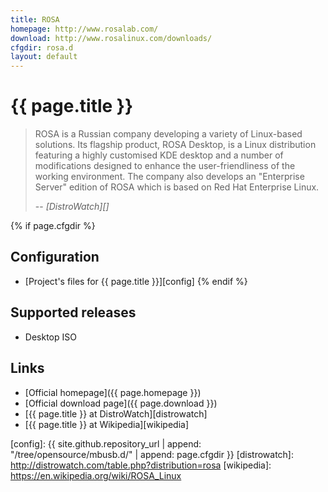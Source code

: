 ```yaml
---
title: ROSA
homepage: http://www.rosalab.com/
download: http://www.rosalinux.com/downloads/
cfgdir: rosa.d
layout: default
---
```


# {{ page.title }}

> ROSA is a Russian company developing a variety of Linux-based solutions. Its
> flagship product, ROSA Desktop, is a Linux distribution featuring a highly
> customised KDE desktop and a number of modifications designed to enhance the
> user-friendliness of the working environment. The company also develops an
> "Enterprise Server" edition of ROSA which is based on Red Hat Enterprise
> Linux.
>
> -- <cite markdown="1">[DistroWatch][]</cite>


{% if page.cfgdir %}
## Configuration

- [Project's files for {{ page.title }}][config]
{% endif %}


## Supported releases

- Desktop ISO


## Links

- [Official homepage]({{ page.homepage }})
- [Official download page]({{ page.download }})
- [{{ page.title }} at DistroWatch][distrowatch]
- [{{ page.title }} at Wikipedia][wikipedia]


[config]: {{ site.github.repository_url | append: "/tree/opensource/mbusb.d/" | append: page.cfgdir }}
[distrowatch]: http://distrowatch.com/table.php?distribution=rosa
[wikipedia]: https://en.wikipedia.org/wiki/ROSA_Linux
